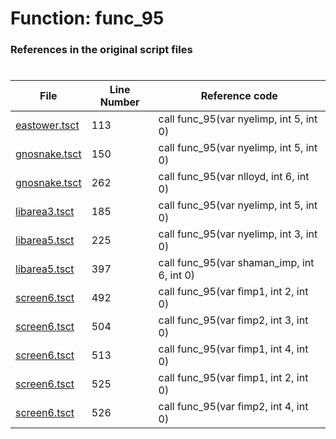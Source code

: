 # Function: func_95
### References in the original script files

#

| File | Line Number | Reference code |
| --- | --- | --- |
| [eastower.tsct](../../../out/eastower.tsct#L113) | 113 | call func_95(var nyelimp, int 5, int 0) |
| [gnosnake.tsct](../../../out/gnosnake.tsct#L150) | 150 | call func_95(var nyelimp, int 5, int 0) |
| [gnosnake.tsct](../../../out/gnosnake.tsct#L262) | 262 | call func_95(var nlloyd, int 6, int 0) |
| [libarea3.tsct](../../../out/libarea3.tsct#L185) | 185 | call func_95(var nyelimp, int 5, int 0) |
| [libarea5.tsct](../../../out/libarea5.tsct#L225) | 225 | call func_95(var nyelimp, int 3, int 0) |
| [libarea5.tsct](../../../out/libarea5.tsct#L397) | 397 | call func_95(var shaman_imp, int 6, int 0) |
| [screen6.tsct](../../../out/screen6.tsct#L492) | 492 | call func_95(var fimp1, int 2, int 0) |
| [screen6.tsct](../../../out/screen6.tsct#L504) | 504 | call func_95(var fimp2, int 3, int 0) |
| [screen6.tsct](../../../out/screen6.tsct#L513) | 513 | call func_95(var fimp1, int 4, int 0) |
| [screen6.tsct](../../../out/screen6.tsct#L525) | 525 | call func_95(var fimp1, int 2, int 0) |
| [screen6.tsct](../../../out/screen6.tsct#L526) | 526 | call func_95(var fimp2, int 4, int 0) |
